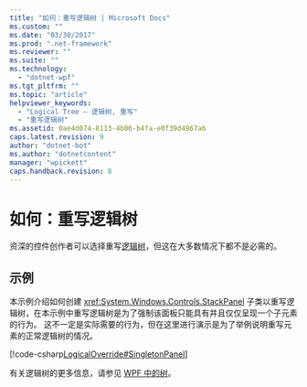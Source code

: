 ```yaml
---
title: "如何：重写逻辑树 | Microsoft Docs"
ms.custom: ""
ms.date: "03/30/2017"
ms.prod: ".net-framework"
ms.reviewer: ""
ms.suite: ""
ms.technology: 
  - "dotnet-wpf"
ms.tgt_pltfrm: ""
ms.topic: "article"
helpviewer_keywords: 
  - "Logical Tree — 逻辑树, 重写"
  - "重写逻辑树"
ms.assetid: 0ae4d074-8113-4b06-b4fa-e0f39d4967a6
caps.latest.revision: 9
author: "dotnet-bot"
ms.author: "dotnetcontent"
manager: "wpickett"
caps.handback.revision: 8
---
```

# 如何：重写逻辑树
资深的控件创作者可以选择重写[逻辑树](GTMT)，但这在大多数情况下都不是必需的。  
  
## 示例  
 本示例介绍如何创建 <xref:System.Windows.Controls.StackPanel> 子类以重写逻辑树，在本示例中重写逻辑树是为了强制该面板只能具有并且仅仅呈现一个子元素的行为。  这不一定是实际需要的行为，但在这里进行演示是为了举例说明重写元素的正常逻辑树的情况。  
  
 [!code-csharp[LogicalOverride#SingletonPanel](../../../../samples/snippets/csharp/VS_Snippets_Wpf/LogicalOverride/CSharp/SDKSampleLibrary/class1.cs#singletonpanel)]  
  
 有关逻辑树的更多信息，请参见 [WPF 中的树](../../../../docs/framework/wpf/advanced/trees-in-wpf.md)。